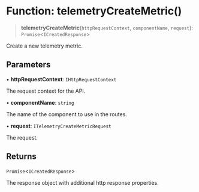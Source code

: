 # Function: telemetryCreateMetric()

> **telemetryCreateMetric**(`httpRequestContext`, `componentName`, `request`): `Promise`\<`ICreatedResponse`\>

Create a new telemetry metric.

## Parameters

• **httpRequestContext**: `IHttpRequestContext`

The request context for the API.

• **componentName**: `string`

The name of the component to use in the routes.

• **request**: `ITelemetryCreateMetricRequest`

The request.

## Returns

`Promise`\<`ICreatedResponse`\>

The response object with additional http response properties.
